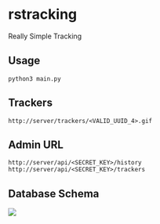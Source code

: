 # rstracking
Really Simple Tracking

## Usage
```
python3 main.py
```

## Trackers
`http://server/trackers/<VALID_UUID_4>.gif`

## Admin URL
`http://server/api/<SECRET_KEY>/history`
`http://server/api/<SECRET_KEY>/trackers`

## Database Schema
<img src="https://raw.githubusercontent.com/yoonsikp/rstracking/master/schema.png">
